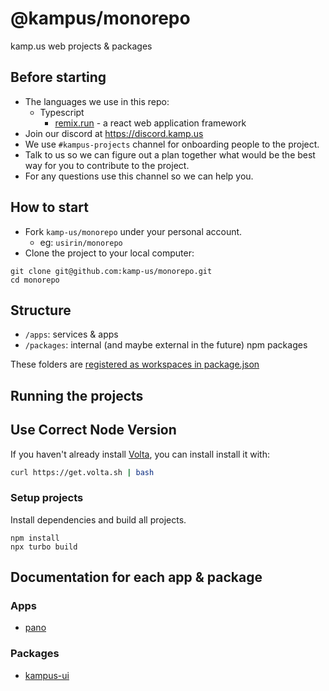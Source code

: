 # @kampus/monorepo

kamp.us web projects & packages

## Before starting

- The languages we use in this repo:
  - Typescript
    - [remix.run](https://remix.run) - a react web application framework
- Join our discord at https://discord.kamp.us
- We use `#kampus-projects` channel for onboarding people to the project.
- Talk to us so we can figure out a plan together what would be the best way
  for you to contribute to the project.
- For any questions use this channel so we can help you.

## How to start

- Fork `kamp-us/monorepo` under your personal account.
  - eg: `usirin/monorepo`
- Clone the project to your local computer:

```
git clone git@github.com:kamp-us/monorepo.git
cd monorepo
```

## Structure

- `/apps`: services & apps
- `/packages`: internal (and maybe external in the future) npm packages

These folders are [registered as workspaces in package.json](package.json#L4-L7)

## Running the projects

## Use Correct Node Version

If you haven't already install [Volta](https://volta.sh), you can install install it with:

```sh
curl https://get.volta.sh | bash
```

### Setup projects

Install dependencies and build all projects.

```
npm install
npx turbo build
```

## Documentation for each app & package

### Apps

- [pano](./apps/pano/README.md)

### Packages

- [kampus-ui](./packages/kampus-ui/README.md)
